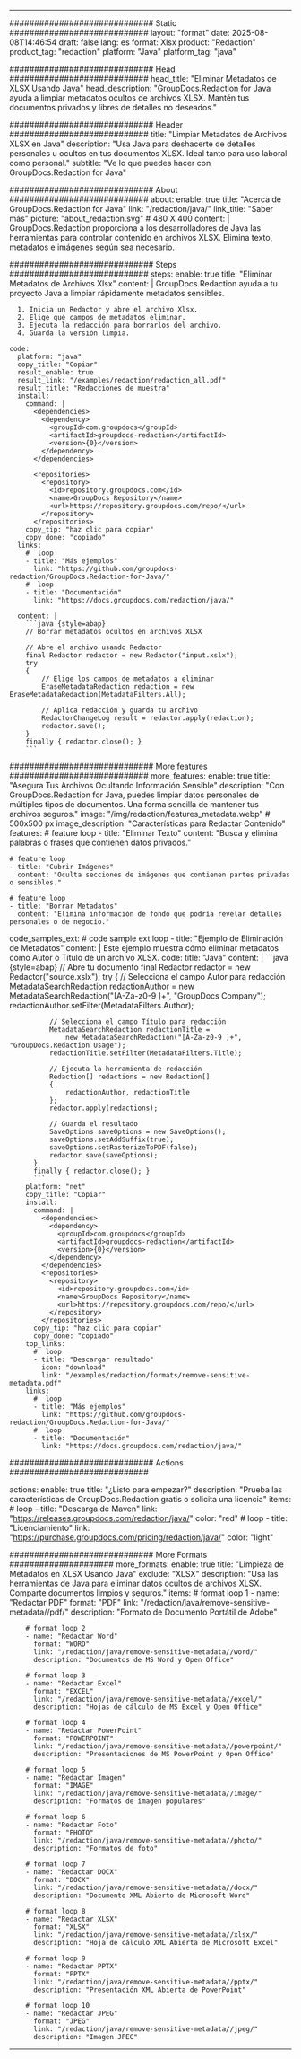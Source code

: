 
---
############################# Static ############################
layout: "format"
date:  2025-08-08T14:46:54
draft: false
lang: es
format: Xlsx
product: "Redaction"
product_tag: "redaction"
platform: "Java"
platform_tag: "java"

############################# Head ############################
head_title: "Eliminar Metadatos de XLSX Usando Java"
head_description: "GroupDocs.Redaction for Java ayuda a limpiar metadatos ocultos de archivos XLSX. Mantén tus documentos privados y libres de detalles no deseados."

############################# Header ############################
title: "Limpiar Metadatos de Archivos XLSX en Java" 
description: "Usa Java para deshacerte de detalles personales u ocultos en tus documentos XLSX. Ideal tanto para uso laboral como personal."
subtitle: "Ve lo que puedes hacer con GroupDocs.Redaction for Java" 

############################# About ############################
about:
    enable: true
    title: "Acerca de GroupDocs.Redaction for Java"
    link: "/redaction/java/"
    link_title: "Saber más"
    picture: "about_redaction.svg" # 480 X 400
    content: |
       GroupDocs.Redaction proporciona a los desarrolladores de Java las herramientas para controlar contenido en archivos XLSX. Elimina texto, metadatos e imágenes según sea necesario.

############################# Steps ############################
steps:
    enable: true
    title: "Eliminar Metadatos de Archivos Xlsx"
    content: |
      GroupDocs.Redaction ayuda a tu proyecto Java a limpiar rápidamente metadatos sensibles.
      
      1. Inicia un Redactor y abre el archivo Xlsx.
      2. Elige qué campos de metadatos eliminar.
      3. Ejecuta la redacción para borrarlos del archivo.
      4. Guarda la versión limpia.
   
    code:
      platform: "java"
      copy_title: "Copiar"
      result_enable: true
      result_link: "/examples/redaction/redaction_all.pdf"
      result_title: "Redacciones de muestra"
      install:
        command: |
          <dependencies>
            <dependency>
              <groupId>com.groupdocs</groupId>
              <artifactId>groupdocs-redaction</artifactId>
              <version>{0}</version>
            </dependency>
          </dependencies>

          <repositories>
            <repository>
              <id>repository.groupdocs.com</id>
              <name>GroupDocs Repository</name>
              <url>https://repository.groupdocs.com/repo/</url>
            </repository>
          </repositories>
        copy_tip: "haz clic para copiar"
        copy_done: "copiado"
      links:
        #  loop
        - title: "Más ejemplos"
          link: "https://github.com/groupdocs-redaction/GroupDocs.Redaction-for-Java/"
        #  loop
        - title: "Documentación"
          link: "https://docs.groupdocs.com/redaction/java/"
          
      content: |
        ```java {style=abap}
        // Borrar metadatos ocultos en archivos XLSX

        // Abre el archivo usando Redactor
        final Redactor redactor = new Redactor("input.xslx");
        try
        {
            // Elige los campos de metadatos a eliminar
            EraseMetadataRedaction redaction = new EraseMetadataRedaction(MetadataFilters.All);

            // Aplica redacción y guarda tu archivo
            RedactorChangeLog result = redactor.apply(redaction);
            redactor.save();
        }
        finally { redactor.close(); }
        ```            


############################# More features ############################
more_features:
  enable: true
  title: "Asegura Tus Archivos Ocultando Información Sensible"
  description: "Con GroupDocs.Redaction for Java, puedes limpiar datos personales de múltiples tipos de documentos. Una forma sencilla de mantener tus archivos seguros."
  image: "/img/redaction/features_metadata.webp" # 500x500 px
  image_description: "Características para Redactar Contenido"
  features:
    # feature loop
    - title: "Eliminar Texto"
      content: "Busca y elimina palabras o frases que contienen datos privados."

    # feature loop
    - title: "Cubrir Imágenes"
      content: "Oculta secciones de imágenes que contienen partes privadas o sensibles."

    # feature loop
    - title: "Borrar Metadatos"
      content: "Elimina información de fondo que podría revelar detalles personales o de negocio."
      
  code_samples_ext:
    # code sample ext loop
    - title: "Ejemplo de Eliminación de Metadatos"
      content: |
        Este ejemplo muestra cómo eliminar metadatos como Autor o Título de un archivo XLSX.
      code:
        title: "Java"
        content: |
          ```java {style=abap}
          //  Abre tu documento
          final Redactor redactor = new Redactor("source.xslx");
          try
          {
              // Selecciona el campo Autor para redacción
              MetadataSearchRedaction redactionAuthor = 
                  new MetadataSearchRedaction("[A-Za-z0-9 ]+", "GroupDocs Company");
              redactionAuthor.setFilter(MetadataFilters.Author);

              // Selecciona el campo Título para redacción
              MetadataSearchRedaction redactionTitle = 
                  new MetadataSearchRedaction("[A-Za-z0-9 ]+", "GroupDocs.Redaction Usage");
              redactionTitle.setFilter(MetadataFilters.Title);

              // Ejecuta la herramienta de redacción
              Redaction[] redactions = new Redaction[]
              {
                  redactionAuthor, redactionTitle
              };
              redactor.apply(redactions);

              // Guarda el resultado
              SaveOptions saveOptions = new SaveOptions();
              saveOptions.setAddSuffix(true);
              saveOptions.setRasterizeToPDF(false);
              redactor.save(saveOptions);
          }
          finally { redactor.close(); }
          ```
        platform: "net"
        copy_title: "Copiar"
        install:
          command: |
            <dependencies>
              <dependency>
                <groupId>com.groupdocs</groupId>
                <artifactId>groupdocs-redaction</artifactId>
                <version>{0}</version>
              </dependency>
            </dependencies>
            <repositories>
              <repository>
                <id>repository.groupdocs.com</id>
                <name>GroupDocs Repository</name>
                <url>https://repository.groupdocs.com/repo/</url>
              </repository>
            </repositories>
          copy_tip: "haz clic para copiar"
          copy_done: "copiado"
        top_links:
          #  loop
          - title: "Descargar resultado"
            icon: "download"
            link: "/examples/redaction/formats/remove-sensitive-metadata.pdf"
        links:
          #  loop
          - title: "Más ejemplos"
            link: "https://github.com/groupdocs-redaction/GroupDocs.Redaction-for-Java/"
          #  loop
          - title: "Documentación"
            link: "https://docs.groupdocs.com/redaction/java/"


############################# Actions ############################

actions:
  enable: true
  title: "¿Listo para empezar?"
  description: "Prueba las características de GroupDocs.Redaction gratis o solicita una licencia"
  items:
    #  loop
    - title: "Descarga de Maven"
      link: "https://releases.groupdocs.com/redaction/java/"
      color: "red"
        #  loop
    - title: "Licenciamiento"
      link: "https://purchase.groupdocs.com/pricing/redaction/java/"
      color: "light"


############################# More Formats #####################
more_formats:
    enable: true
    title: "Limpieza de Metadatos en XLSX Usando Java"
    exclude: "XLSX"
    description: "Usa las herramientas de Java para eliminar datos ocultos de archivos XLSX. Comparte documentos limpios y seguros."
    items: 
        # format loop 1
        - name: "Redactar PDF"
          format: "PDF"
          link: "/redaction/java/remove-sensitive-metadata//pdf/"
          description: "Formato de Documento Portátil de Adobe"

        # format loop 2
        - name: "Redactar Word"
          format: "WORD"
          link: "/redaction/java/remove-sensitive-metadata//word/"
          description: "Documentos de MS Word y Open Office"
          
        # format loop 3
        - name: "Redactar Excel"
          format: "EXCEL"
          link: "/redaction/java/remove-sensitive-metadata//excel/"
          description: "Hojas de cálculo de MS Excel y Open Office"

        # format loop 4
        - name: "Redactar PowerPoint"
          format: "POWERPOINT"
          link: "/redaction/java/remove-sensitive-metadata//powerpoint/"
          description: "Presentaciones de MS PowerPoint y Open Office"

        # format loop 5
        - name: "Redactar Imagen"
          format: "IMAGE"
          link: "/redaction/java/remove-sensitive-metadata//image/"
          description: "Formatos de imagen populares"

        # format loop 6
        - name: "Redactar Foto"
          format: "PHOTO"
          link: "/redaction/java/remove-sensitive-metadata//photo/"
          description: "Formatos de foto"

        # format loop 7
        - name: "Redactar DOCX"
          format: "DOCX"
          link: "/redaction/java/remove-sensitive-metadata//docx/"
          description: "Documento XML Abierto de Microsoft Word"
          
        # format loop 8
        - name: "Redactar XLSX"
          format: "XLSX"
          link: "/redaction/java/remove-sensitive-metadata//xlsx/"
          description: "Hoja de cálculo XML Abierta de Microsoft Excel"
          
        # format loop 9
        - name: "Redactar PPTX"
          format: "PPTX"
          link: "/redaction/java/remove-sensitive-metadata//pptx/"
          description: "Presentación XML Abierta de PowerPoint"

        # format loop 10
        - name: "Redactar JPEG"
          format: "JPEG"
          link: "/redaction/java/remove-sensitive-metadata//jpeg/"
          description: "Imagen JPEG"


---